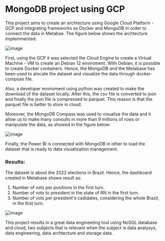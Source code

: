 # MongoDB project using GCP

This project aims to create an archtecture using Google Cloud Platform - GCP and integrating frameworks as Docker and MongoDB in order to connect the data in Metabse. The figure below shows the archtecture implemmented. 

![image](https://github.com/eldertaveira/elections_mongodb_cloud/assets/142034363/f0d91075-b15e-40ab-8d01-9b9007c374e7)


First, using the GCP it was selected the Cloud Engine to create a Virtual Machine - VM to create an Debian 12 enviroment. With Debian, it is possible to create Docker containers. Hence, the MongoDB and the Metabase has been used to alocate the dataset and visualize 
the data through docker-compose file.

Also, a developer enviroment using python was created to make the download of the dataset locally. After this, the csv file is converted to json and finally the json file is compressed to parquet. This reason is that the parquet file is better to store in cloud.

Moreover, the MongoDB Compass was used to visualize the data and it allow us to make many consults in more than 9 millions of rows or manipulate the data, as showed in the figure below:

![image](https://github.com/eldertaveira/elections_mongodb_cloud/assets/142034363/d4ab3c67-6f0f-4677-9b4a-c9809c686ee5)



Finally, the Power BI is connected with MongoDB in other to load the dataset that is ready to  data visualization management. 

### Results: 

The dataset is about the 2022 elections in Brazil. Hence, the dashboard created in Metabase shows result as:
1. Number of vots per positions in the first turn.
2. Number of vots to president in the state of RN in the first turn.
3. Number of vots per president's cadidates, considering the whole Brazil, in the first turn.
   

![image](https://github.com/eldertaveira/elections_mongodb_cloud/assets/142034363/84c9c6b1-fdd4-445d-8641-a3fb801a371b)


This project results in a great data engineeting tool using NoSQL database and cloud, two subjects that is relevant when the subject is data analysys, data engineering, data archtecture and storage data.
